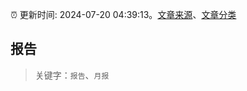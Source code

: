 :alarm_clock: 更新时间: 2024-07-20 04:39:13。[文章来源](/README.md)、[文章分类](/TAGS.md)

## 报告


> 关键字：`报告`、`月报`



